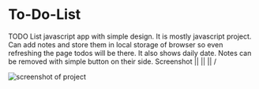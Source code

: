# To-Do-List
TODO List javascript app with simple design.
It is mostly javascript project.
Can add notes and store them in local storage of browser so even refreshing the page
todos will be there.
It also shows daily date.
Notes can be removed with simple button on their side.
            Screenshot
                ||
                ||
                ||
                \/





![screenshot of project](https://github.com/maxDevTech/To-Do-List/blob/master/screenshot.png)

